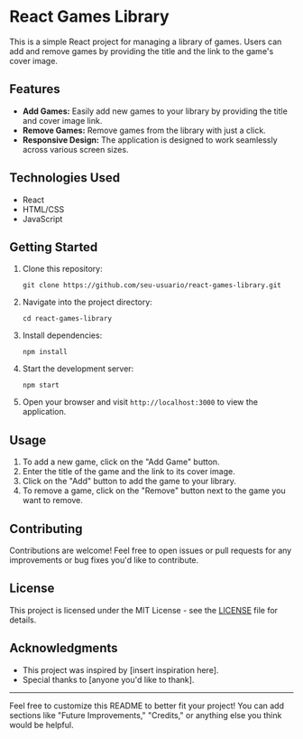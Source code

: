 # React Games Library

This is a simple React project for managing a library of games. Users can add and remove games by providing the title and the link to the game's cover image.

## Features

- **Add Games:** Easily add new games to your library by providing the title and cover image link.
- **Remove Games:** Remove games from the library with just a click.
- **Responsive Design:** The application is designed to work seamlessly across various screen sizes.

## Technologies Used

- React
- HTML/CSS
- JavaScript

## Getting Started

1. Clone this repository:

   ```
   git clone https://github.com/seu-usuario/react-games-library.git
   ```

2. Navigate into the project directory:

   ```
   cd react-games-library
   ```

3. Install dependencies:

   ```
   npm install
   ```

4. Start the development server:

   ```
   npm start
   ```

5. Open your browser and visit `http://localhost:3000` to view the application.

## Usage

1. To add a new game, click on the "Add Game" button.
2. Enter the title of the game and the link to its cover image.
3. Click on the "Add" button to add the game to your library.
4. To remove a game, click on the "Remove" button next to the game you want to remove.

## Contributing

Contributions are welcome! Feel free to open issues or pull requests for any improvements or bug fixes you'd like to contribute.

## License

This project is licensed under the MIT License - see the [LICENSE](LICENSE) file for details.

## Acknowledgments

- This project was inspired by [insert inspiration here].
- Special thanks to [anyone you'd like to thank].

---

Feel free to customize this README to better fit your project! You can add sections like "Future Improvements," "Credits," or anything else you think would be helpful.